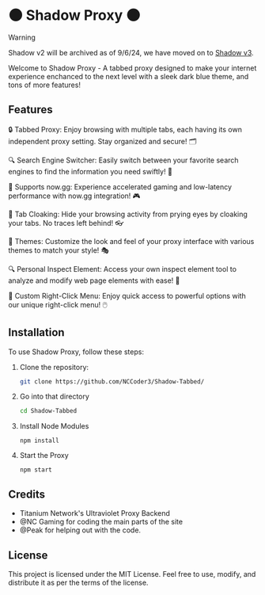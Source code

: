 # 🌑 Shadow Proxy 🌑
> [!WARNING]  
> Shadow v2 will be archived as of 9/6/24, we have moved on to [Shadow v3](https://github.com/shadowdevlabs/shadowv3). 

Welcome to Shadow Proxy - A tabbed proxy designed to make your internet experience enchanced to the next level with a sleek dark blue theme, and tons of more features!

## Features

🔒 Tabbed Proxy: Enjoy browsing with multiple tabs, each having its own independent proxy setting. Stay organized and secure! 🗂️

🔍 Search Engine Switcher: Easily switch between your favorite search engines to find the information you need swiftly! 🔄

🚀 Supports now.gg: Experience accelerated gaming and low-latency performance with now.gg integration! 🎮

👻 Tab Cloaking: Hide your browsing activity from prying eyes by cloaking your tabs. No traces left behind! 👓

🎨 Themes: Customize the look and feel of your proxy interface with various themes to match your style! 🎭

🔍 Personal Inspect Element: Access your own inspect element tool to analyze and modify web page elements with ease! 🔧

🔮 Custom Right-Click Menu: Enjoy quick access to powerful options with our unique right-click menu! 🖱️

## Installation

To use Shadow Proxy, follow these steps:

1. Clone the repository:
   ```bash
   git clone https://github.com/NCCoder3/Shadow-Tabbed/
2. Go into that directory
   ```bash
   cd Shadow-Tabbed
3. Install Node Modules
   ```npm
   npm install
4. Start the Proxy
   ```npm
   npm start
## Credits
- Titanium Network's Ultraviolet Proxy Backend
- @NC Gaming for coding the main parts of the site
- @Peak for helping out with the code.

## License
This project is licensed under the MIT License. Feel free to use, modify, and distribute it as per the terms of the license.

